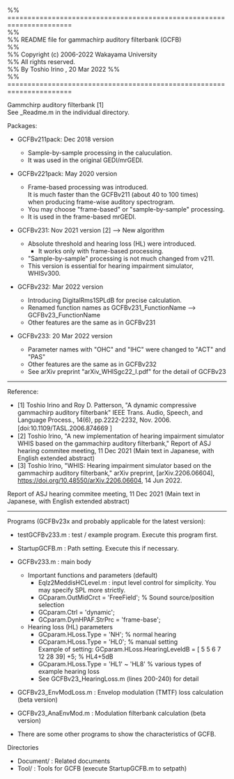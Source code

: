 %% ======================================================================  
%%  
%% README file for gammachirp auditory filterbank (GCFB)  
%%  
%% Copyright (c) 2006-2022  Wakayama University  
%% All rights reserved.  
%% By Toshio Irino , 20 Mar 2022
%%  
%% ======================================================================  
   
Gammchirp auditory filterbank [1]  
See _Readme.m in the individual directory.  

Packages:  
* GCFBv211pack:  Dec 2018 version  
	- Sample-by-sample processing in the caluculation.  
	- It was used in the original GEDI/mrGEDI.  
  
* GCFBv221pack:  May 2020 version   
	- Frame-based processing was introduced.   
	       It is much faster than the GCFBv211 (about 40 to 100 times)  
	       when producing frame-wise auditory spectrogram.  
	- You may choose "frame-based" or "sample-by-sample" processing.  
	- It is used in the frame-based mrGEDI.  
  
* GCFBv231:  Nov 2021 version [2]  --> New algorithm
	- Absolute threshold and hearing loss (HL) were introduced.  
    	- It works only with frame-based processing.  
	- "Sample-by-sample" processing is not much changed from v211. 
	- This version is essential for hearing impairment simulator, WHISv300.  

* GCFBv232:  Mar 2022 version  
	- Introducing DigitalRms1SPLdB for precise calculation. 
	- Renamed function names as GCFBv231_FunctionName --> GCFBv23_FunctionName
	- Other features are the same as in GCFBv231

* GCFBv233:  20 Mar 2022 version  
	- Parameter names with "OHC" and "IHC" were changed to "ACT" and "PAS"
	- Other features are the same as in GCFBv232
	- See arXiv preprint "arXiv_WHISgc22_I.pdf" for the detail of GCFBv23


--- 
  
Reference:  
- [1] Toshio Irino and Roy D. Patterson, "A dynamic compressive gammachirp auditory filterbank" IEEE Trans. Audio, Speech, and Language Process., 14(6), pp.2222-2232, Nov. 2006. [doi:10.1109/TASL.2006.874669 ] 　   
- [2] Toshio Irino, "A new implementation of hearing impairment simulator WHIS based on the gammachirp auditory filterbank," Report of ASJ hearing commitee meeting, 11 Dec 2021 (Main text in Japanese, with English extended abstract)    
- [3] Toshio Irino, "WHIS: Hearing impairment simulator based on the gammachirp auditory filterbank," arXiv preprint, [arXiv.2206.06604], 
https://doi.org/10.48550/arXiv.2206.06604, 14 Jun 2022.


Report of ASJ hearing commitee meeting, 11 Dec 2021 (Main text in Japanese, with English extended abstract)   

---

Programs  (GCFBv23x and probably applicable for the latest version): 
  
- testGCFBv233.m :   test / example program. Execute this program first.  
  
- StartupGCFB.m :  Path setting. Execute this if necessary.  

- GCFBv233.m : main body  
	- Important functions and parameters (default)
	  - Eqlz2MeddisHCLevel.m  : input level control for simplicity. You may specify SPL more strictly.
	  - GCparam.OutMidCrct = 'FreeField'; % Sound source/position selection  
	  - GCparam.Ctrl = 'dynamic';    
	  - GCparam.DynHPAF.StrPrc = 'frame-base';  
	- Hearing loss (HL) parameters  
	  - GCparam.HLoss.Type = 'NH';   % normal hearing  
      - GCparam.HLoss.Type = 'HL0'; % manual setting  
	       Example of setting:  GCparam.HLoss.HearingLeveldB = [ 5  5  6  7 12 28 39] +5;  % HL4+5dB   
      - GCparam.HLoss.Type = 'HL1' ~ 'HL8' % various types of example hearing loss   
	  - See GCFBv23_HearingLoss.m (lines 200-240) for detail   

- GCFBv23_EnvModLoss.m :  Envelop modulation (TMTF) loss calculation (beta version)  
	 
- GCFBv23_AnaEnvMod.m :  Modulation filterbank calculation (beta version)  
	  
- There are some other programs to show the characteristics of GCFB.   
  
Directories   
 - 	Document/ :  Related documents  
 -	Tool/ :  Tools for GCFB  (execute StartupGCFB.m to setpath)  

  